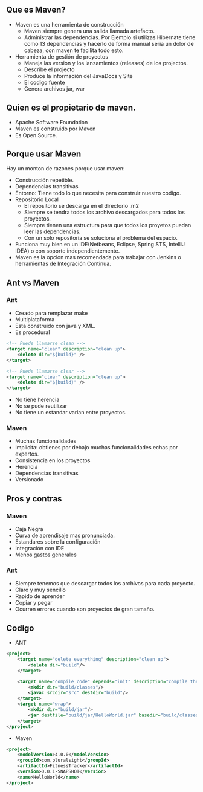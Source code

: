 ## Que es Maven?
- Maven es una herramienta de construcción
    - Maven siempre genera una salida llamada artefacto.
    - Administrar las dependencias. Por Ejemplo si utilizas Hibernate tiene como 13 dependencias y hacerlo de forma manual seria un dolor de cabeza, con maven te facilita todo esto.
- Herramienta de gestión de proyectos
    - Maneja las version y los lanzamientos (releases) de los projectos.
    - Describe el projecto 
    - Produce la información del JavaDocs y Site
    - El codigo fuente
    - Genera archivos jar, war

## Quien es el propietario de maven.
- Apache Software Foundation
- Maven es construido por Maven
- Es Open Source.

## Porque usar Maven
Hay un monton de razones porque usar maven:
- Construcción repetible.
- Dependencias transitivas
- Entorno: Tiene todo lo que necesita para construir nuestro codigo.
- Repositorio Local
    - El repositorio se descarga en el directorio .m2
    - Siempre se tendra todos los archivo descargados para todos los proyectos.
    - Siempre tienen una estructura para que todos los proyetos puedan leer las dependencias.
    - Con un solo repositoria se soluciona el problema del espacio.
- Funciona muy bien en un IDE(Netbeans, Eclipse, Spring STS, IntelliJ IDEA) o con soporte independientemente.
- Maven es la opcion mas recomendada para trabajar con Jenkins o herramientas de Integración Continua.

## Ant vs Maven
### Ant
- Creado para remplazar make
- Multiplataforma
- Esta construido con java y XML.
- Es procedural
```xml
<!-- Puede llamarse clean -->
<target name="clean" description="clean up">
    <delete dir="${build}" />
</target>

<!-- Puede llamarse clear -->
<target name="clear" description="clean up">
    <delete dir="${build}" />
</target>
```

- No tiene herencia
- No se pude reutilizar
- No tiene un estandar varian entre proyectos.


### Maven
- Muchas funcionalidades
- Implicita: obtienes por debajo muchas funcionalidades echas por expertos.
- Consistencia en los proyectos
- Herencia
- Dependencias transitivas
- Versionado

## Pros y contras
### Maven  
- Caja Negra
- Curva de aprendisaje mas pronunciada.
- Estandares sobre la configuración
- Integración con IDE
- Menos gastos generales

### Ant
- Siempre tenemos que descargar todos los archivos para cada proyecto.
- Claro y muy sencillo
- Rapido de aprender
- Copiar y pegar
- Ocurren errores cuando son proyectos de gran tamaño.

## Codigo
- ANT
```xml
<project>
    <target name="delete_everything" description="clean up">
        <delete dir="build"/>
    </target>

    <target name="compile_code" depends="init" description="compile the source">
        <mkdir dir="build/classes"/>
        <javac srcdir="src" destdir="build"/>
    </target>
    <target name="wrap">
        <mkdir dir="build/jar"/>
        <jar destfile="build/jar/HelloWorld.jar" basedir="build/classes" />
    </target>
</project>
```
- Maven
```xml
<project>
    <modelVersion>4.0.0</modelVersion>
    <groupId>com.pluralsight</groupId>
    <artifactId>FitnessTracker</artifactId>
    <version>0.0.1-SNAPSHOT</version>
    <name>HelloWorld</name>
</project>
```






